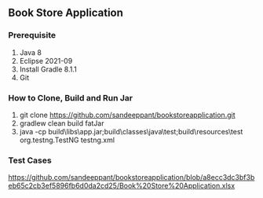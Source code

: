 ## Book Store Application

### Prerequisite
1.	Java 8
2.	Eclipse 2021-09
3.	Install Gradle 8.1.1
4.  Git

### How to Clone, Build and Run Jar
1. git clone https://github.com/sandeeppant/bookstoreapplication.git
2. gradlew clean build fatJar
3. java -cp build\libs\app.jar;build\classes\java\test;build\resources\test org.testng.TestNG testng.xml

### Test Cases
https://github.com/sandeeppant/bookstoreapplication/blob/a8ecc3dc3bf3beb65c2cb3ef5896fb6d0da2cd25/Book%20Store%20Application.xlsx
